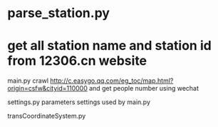 # parse_station.py
# get all station name and station id from 12306.cn website

main.py
crawl http://c.easygo.qq.com/eg_toc/map.html?origin=csfw&cityid=110000
and get people number using wechat

settings.py
parameters settings used by main.py

transCoordinateSystem.py
